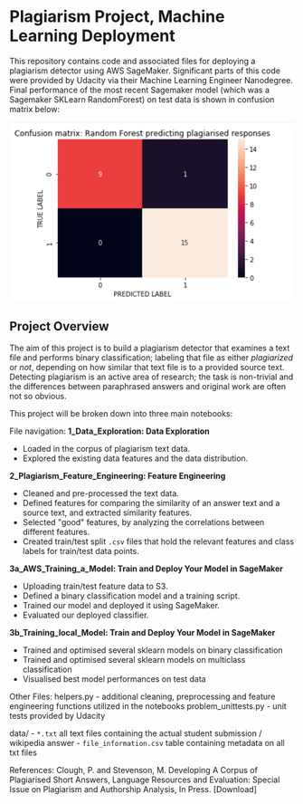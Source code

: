 # Plagiarism Project, Machine Learning Deployment

This repository contains code and associated files for deploying a plagiarism detector using AWS SageMaker. Significant parts of this code were provided by Udacity via their Machine Learning Engineer Nanodegree. Final performance of the most recent Sagemaker model (which was a Sagemaker SKLearn RandomForest) on test data is shown in confusion matrix below:

![confusion_matrix_RF](https://github.com/Ioana-P/Plagiarism-detection/blob/master/final_conf_matrix_2.png)

## Project Overview

The aim of this project is to build a plagiarism detector that examines a text file and performs binary classification; labeling that file as either *plagiarized* or *not*, depending on how similar that text file is to a provided source text. Detecting plagiarism is an active area of research; the task is non-trivial and the differences between paraphrased answers and original work are often not so obvious.

This project will be broken down into three main notebooks:

File navigation:
**1_Data_Exploration: Data Exploration**
* Loaded in the corpus of plagiarism text data.
* Explored the existing data features and the data distribution.

**2_Plagiarism_Feature_Engineering: Feature Engineering**

* Cleaned and pre-processed the text data.
* Defined features for comparing the similarity of an answer text and a source text, and extracted similarity features.
* Selected "good" features, by analyzing the correlations between different features.
* Created train/test split `.csv` files that hold the relevant features and class labels for train/test data points.

**3a_AWS_Training_a_Model: Train and Deploy Your Model in SageMaker**

* Uploading train/test feature data to S3.
* Defined a binary classification model and a training script.
* Trained our model and deployed it using SageMaker.
* Evaluated our deployed classifier.

**3b_Training_local_Model: Train and Deploy Your Model in SageMaker**

* Trained and optimised several sklearn models on binary classification
* Trained and optimised several sklearn models on multiclass classification
* Visualised best model performances on test data

Other Files:
helpers.py - additional cleaning, preprocessing and feature engineering functions utilized in the notebooks
problem_unittests.py - unit tests provided by Udacity

data/
    - `*.txt` all text files containing the actual student submission / wikipedia answer
    - `file_information.csv` table containing metadata on all txt files 
    
References:
Clough, P. and Stevenson, M. Developing A Corpus of Plagiarised Short Answers, Language Resources and Evaluation: Special Issue on Plagiarism and Authorship Analysis, In Press. [Download]
